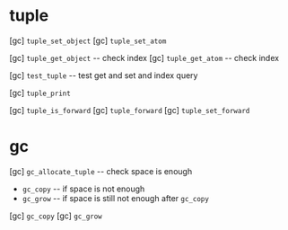 # tuple

[gc] `tuple_set_object`
[gc] `tuple_set_atom`

[gc] `tuple_get_object` -- check index
[gc] `tuple_get_atom` -- check index

[gc] `test_tuple` -- test get and set and index query

[gc] `tuple_print`

[gc] `tuple_is_forward`
[gc] `tuple_forward`
[gc] `tuple_set_forward`

# gc

[gc] `gc_allocate_tuple` -- check space is enough

- `gc_copy` -- if space is not enough
- `gc_grow` -- if space is still not enough after `gc_copy`

[gc] `gc_copy`
[gc] `gc_grow`
